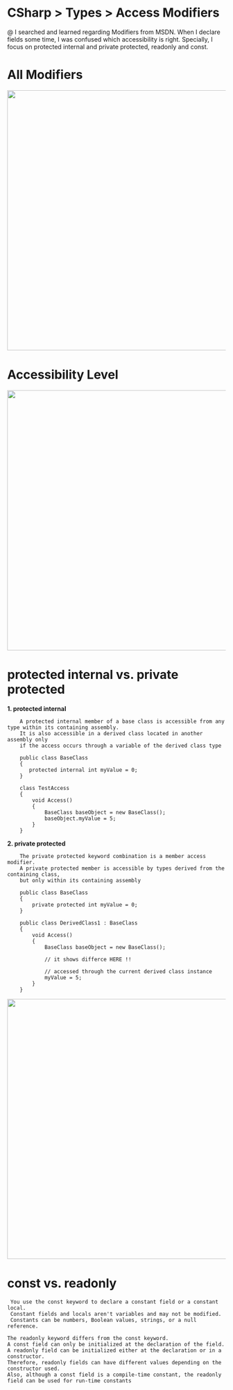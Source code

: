 # CSharp > Types > Access Modifiers
@ I searched and learned regarding Modifiers from MSDN. When I declare fields some time, I was confused which accessibility is right. 
Specially, I focus on protected internal and private protected, readonly and const.  

# All Modifiers
<image src='modifier_all.JPG' width='600px'>
 
# Accessibility Level 

<image src='image.png' width='600px'>
 

# protected internal vs. private protected 
<b> 1. protected internal </b>
 
        A protected internal member of a base class is accessible from any type within its containing assembly. 
        It is also accessible in a derived class located in another assembly only 
        if the access occurs through a variable of the derived class type
        
        public class BaseClass
        {
           protected internal int myValue = 0;
        }

        class TestAccess
        {
            void Access()
            {
                BaseClass baseObject = new BaseClass();
                baseObject.myValue = 5; 
            }
        }

        
<b> 2. private protected </b>

        The private protected keyword combination is a member access modifier. 
        A private protected member is accessible by types derived from the containing class, 
        but only within its containing assembly
        
        public class BaseClass
        {
            private protected int myValue = 0;
        }

        public class DerivedClass1 : BaseClass
        {
            void Access()
            {
                BaseClass baseObject = new BaseClass();

                // it shows differce HERE !!

                // accessed through the current derived class instance
                myValue = 5;
            }
        }
 
<image src='modifier.JPG' width='600px'>

# const vs. readonly 

     You use the const keyword to declare a constant field or a constant local. 
     Constant fields and locals aren't variables and may not be modified. 
     Constants can be numbers, Boolean values, strings, or a null reference.

    The readonly keyword differs from the const keyword. 
    A const field can only be initialized at the declaration of the field. 
    A readonly field can be initialized either at the declaration or in a constructor. 
    Therefore, readonly fields can have different values depending on the constructor used. 
    Also, although a const field is a compile-time constant, the readonly field can be used for run-time constants
